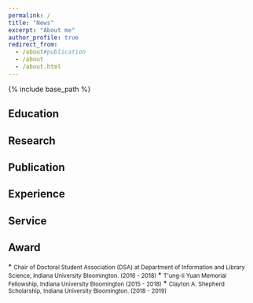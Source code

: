 ```yaml
---
permalink: /
title: "News"
excerpt: "About me"
author_profile: true
redirect_from: 
  - /about#publication
  - /about
  - /about.html
---
```


{% include base_path %}


<h2 id="education">Education</h2>  

<h2 id="research"> Research</h2>  


<h2 id="publication">Publication</h2> 

<h2 id="experience">Experience</h2>  

<h2 id="service"> Service</h2>  

<h2 id="award"> Award</h2>  
* <small>Chair of Doctoral Student Association (DSA) at Department of Information and Library Science, Indiana University Bloomington. (2016 - 2018) </small> 
* <small>T'ung-li Yuan Memorial Fellowship, Indiana University Bloomington (2015 - 2018)</small>
* <small>Clayton A. Shepherd Scholarship, Indiana University Bloomington. (2018 - 2019) </small>



















































